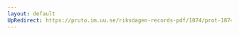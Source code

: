 ```yaml
---
layout: default
UpRedirect: https://pruto.im.uu.se/riksdagen-records-pdf/1874/prot-1874--fk--225.pdf
---
```

